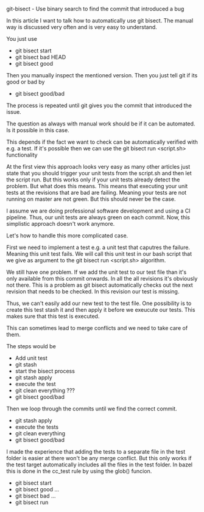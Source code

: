 git-bisect - Use binary search to find the commit that introduced a bug

In this article I want to talk how to automatically use git bisect. The manual way is discussed
very often and is very easy to understand.


You just use
* git bisect start
* git bisect bad HEAD
* git bisect good <hash of good commit>

Then you manually inspect the mentioned version. Then you just tell git if its good or bad by
* git bisect good/bad

The process is repeated until git gives you the commit that introduced the issue. 

The question as always with manual work should be if it can be automated. Is it possible in this case.

This depends if the fact we want to check can be automatically verified with e.g. a test. If it's possible then we can use the git bisect run <script.sh> functionality


At the first view this approach looks very easy as many other articles just state that you should trigger your unit tests from the script.sh and then let the script run. But this works only if your unit tests already detect the problem. But what does this means. This means that executing your unit tests at the revisions that are bad are failing. Meaning your tests are not running on master are not green. But this should never be the case. 

I assume we are doing professional software development and using a CI pipeline. Thus, our unit tests are always green on each commit. Now, this simplistic approach doesn't work anymore.

Let's how to handle this more complicated case.

First we need to implement a test e.g. a unit test that caputres the failure. Meaning this unit test fails. We will call this unit test in our bash script that we give as argument to the git bisect run <script.sh> algorithm.

We still have one problem. If we add the unit test to our test file than it's only available from this commit onwards. In all the all revisions it's obviously not there. This is a problem as git bisect automatically checks out the next revision that needs to be checked. In this revision our test is missing. 

Thus, we can't easily add our new test to the test file. One possibility is to create this test stash it and then apply it before we exeucute our tests. This makes sure that this test is executed. 

This can sometimes lead to merge conflicts and we need to take care of them.

The steps would be 

* Add unit test
* git stash
* start the bisect process
* git stash apply
* execute the test
* git clean everything ???
* git bisect good/bad


Then we loop through the commits until we find the correct commit.
* git stash apply
* execute the tests
* git clean everything
* git bisect good/bad

I made the experience that adding the tests to a separate file in the test folder is easier at there won't be
any merge conflict. But this only works if the test target automatically includes all the files in the test folder. In bazel this is done in the cc_test rule by using the glob() funcion.


* git bisect start
* git bisect good ...
* git bisect bad ...
* git bisect run <script>


